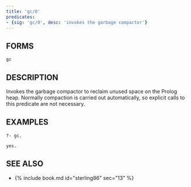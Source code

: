 ```yaml
---
title: 'gc/0'
predicates:
- {sig: 'gc/0', desc: 'invokes the garbage compactor'}
---
```


## FORMS
```
gc
```
## DESCRIPTION

Invokes the garbage compactor to reclaim unused space on the Prolog heap. Normally compaction is carried out automatically, so explicit calls to this predicate are not necessary.

## EXAMPLES

```
?- gc.

yes.
```
## SEE ALSO

- {% include book.md id="sterling86" sec="13" %}
